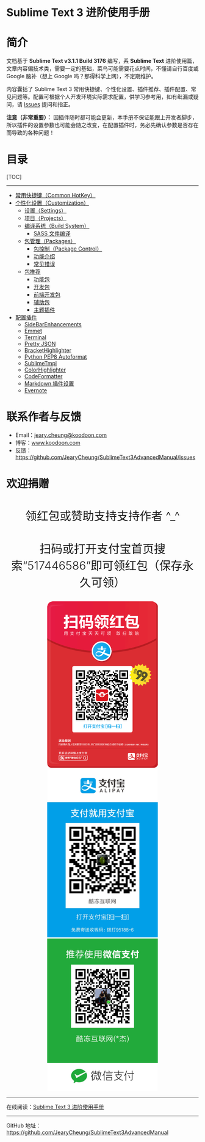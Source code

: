 # Sublime Text 3 进阶使用手册

# 简介

文档基于 **Sublime Text v3.1.1 Build 3176** 编写，系 **Sublime Text** 进阶使用篇，文章内容偏技术类，需要一定的基础，菜鸟可能需要花点时间，不懂请自行百度或 Google 脑补（想上 Google 吗？那得科学上网），不定期维护。

内容囊括了 Sublime Text 3 常用快捷键、个性化设置、插件推荐、插件配置、常见问题等。配置可根据个人开发环境实际需求配置，供学习参考用，如有纰漏或疑问，请 [Issues](/issues) 提问和指正。

**注意（非常重要）：** 因插件随时都可能会更新，本手册不保证能跟上开发者脚步，所以插件的设置参数也可能会随之改变，在配置插件时，务必先确认参数是否存在而导致的各种问题！

# 目录

<!-- GitHub 不支持 TOC 标签，所以智能自建一个目录 -->

[TOC]

---

* [常用快捷键（Common HotKey）](#常用快捷键common-hotkey)
* [个性化设置（Customization）](#个性化设置customization)
    * [设置（Settings）](#设置settings)
    * [项目（Projects）](#项目projects)
    * [编译系统（Build System）](#编译系统build-system)
        * [SASS 文件编译](#sass-文件编译)
    * [包管理（Packages）](包管理packages)
        * [包控制（Package Control）](#包控制package-control)
        * [功能介绍](#功能介绍)
        * [常见错误](#常见错误)
    * [包推荐](#包推荐)
        * [功能包](#功能包)
        * [开发包](#开发包)
        * [前端开发包](#前端开发包)
        * [辅助包](#辅助包)
        * [主题插件](#主题插件)
* [配置插件](#配置插件)
    * [SideBarEnhancements](#sidebarenhancements)
    * [Emmet](#emmet)
    * [Terminal](#terminal)
    * [Pretty JSON](#pretty-json)
    * [BracketHighlighter](#brackethighlighter)
    * [Python PEP8 Autoformat](#python-pep8-autoformat)
    * [SublimeTmpl](#sublimetmpl)
    * [ColorHighlighter](#colorhighlighter)
    * [CodeFormatter](#codeformatter)
    * [Markdown 插件设置](#markdown-插件设置)
    * [Evernote](#evernote)

# 联系作者与反馈

* Email：<a href="mailto:jeary.cheung@koodoon.com">jeary.cheung@koodoon.com</a>
* 博客：<a href="http://www.koodoon.com">www.koodoon.com</a>
* 反馈：<a href="https://github.com/JearyCheung/SublimeText3AdvancedManual/issues">https://github.com/JearyCheung/SublimeText3AdvancedManual/issues</a>

# 欢迎捐赠

<h3 align="center" style="font-size: 30px; font-weight: 300;">领红包或赞助支持支持作者 ^_^</h3>
<h3 align="center" style="font-size: 30px; font-weight: 300;">扫码或打开支付宝首页搜索“517446586”即可领红包（保存永久可领）</h3>
<div align="center">
    <img src="img/AlipayBonus.png" alt="支付宝红包码" width="290">
    <img src="img/Alipay.jpg" alt="支付宝支付" width="290">
    <img src="img/WeChatPay.jpg" alt="微信支付" width="290">
</div>

---

在线阅读：<a href="https://github.com/JearyCheung/SublimeText3AdvancedManual/blob/master/Sublime Text 3 进阶使用手册.md">Sublime Text 3 进阶使用手册</a>

---

GitHub 地址：<a href="https://github.com/JearyCheung/SublimeText3AdvancedManual">https://github.com/JearyCheung/SublimeText3AdvancedManual</a>